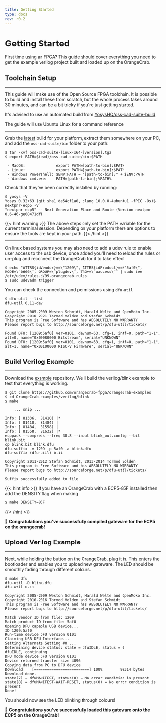 ```yaml
---
title: Getting Started
type: docs
rev: r0.2
---
```


# Getting Started

First time using an FPGA? This guide should cover everything you need to get the example verilog project built and loaded up on the OrangeCrab.

## Toolchain Setup
---

This guide will make use of the Open Source FPGA toolchain. It is possible to build and install these from scratch, but the whole process takes around 30 minutes, and can be a bit tricky if you're just getting started. 

It's advised to use an automated build from [YosysHQ/oss-cad-suite-build](https://github.com/YosysHQ/oss-cad-suite-build)

The guide will use Ubuntu Linux for a command reference.

---

Grab the [latest](https://github.com/YosysHQ/oss-cad-suite-build/releases/latest) build for your platform, extract them somewhere on your PC, and add the `oss-cad-suite/bin` folder to your path:

```
$ tar -xvf oss-cad-suite-linux-x64-[version].tgz
$ export PATH=$(pwd)/oss-cad-suite/bin:$PATH
```

```
 - MacOS:              export PATH=[path-to-bin]:$PATH
 - Linux:              export PATH=[path-to-bin]:$PATH
 - Windows Powershell: $ENV:PATH = "[path-to-bin];" + $ENV:PATH
 - Windows cmd.exe:    PATH=[path-to-bin];%PATH%
```

Check that they've been correctly installed by running:

```
$ yosys -V
Yosys 0.32+63 (git sha1 de54cf1a0, clang 10.0.0-4ubuntu1 -fPIC -Os)$ nextpnr-ecp5 -V
"nextpnr-ecp5" -- Next Generation Place and Route (Version nextpnr-0.6-46-ge08471df)
```

{{< hint warning >}}
The above steps only set the PATH variable for the current terminal session. Depending on your platform there are options to ensure the tools are kept in your path. 
{{< /hint >}}

---

On linux based systems you may also need to add a udev rule to enable user access to the usb device, once added you'll need to reload the rules or un-plug and reconnect the OrangeCrab for it to take effect
```
$ echo "ATTRS{idVendor}==\"1209\", ATTRS{idProduct}==\"5af0\", MODE=\"0666\", GROUP=\"plugdev\", TAG+=\"uaccess\"" | sudo tee /etc/udev/rules.d/99-orangecrab.rules
$ sudo udevadm trigger
```

You can check the connection and permissions using `dfu-util`

```
$ dfu-util --list
dfu-util 0.11-dev

Copyright 2005-2009 Weston Schmidt, Harald Welte and OpenMoko Inc.
Copyright 2010-2021 Tormod Volden and Stefan Schmidt
This program is Free Software and has ABSOLUTELY NO WARRANTY
Please report bugs to http://sourceforge.net/p/dfu-util/tickets/

Found DFU: [1209:5af0] ver=0101, devnum=53, cfg=1, intf=0, path="1-1", alt=0, name="0x00080000 Bitstream", serial="UNKNOWN"
Found DFU: [1209:5af0] ver=0101, devnum=53, cfg=1, intf=0, path="1-1", alt=1, name="0x00100000 RISC-V Firmware", serial="UNKNOWN"
```

## Build Verilog Example
---
Download the [example](https://github.com/orangecrab-fpga/orangecrab-examples) repository. We'll build the verilog/blink example to test that everything is working.

```
$ git clone https://github.com/orangecrab-fpga/orangecrab-examples
$ cd OrangeCrab-examples/verilog/blink
$ make

    ... snip ...

Info: [ 81336,  81410) |* 
Info: [ 81410,  81484) | 
Info: [ 81484,  81558) | 
Info: [ 81558,  81632) |* 
ecppack --compress --freq 38.8 --input blink_out.config --bit blink.bit
cp blink.bit blink.dfu
dfu-suffix -v 1209 -p 5af0 -a blink.dfu
dfu-suffix (dfu-util) 0.11

Copyright 2011-2012 Stefan Schmidt, 2013-2014 Tormod Volden
This program is Free Software and has ABSOLUTELY NO WARRANTY
Please report bugs to http://sourceforge.net/p/dfu-util/tickets/

Suffix successfully added to file
```

{{< hint info >}}
If you have an OrangeCrab with a ECP5-85F installed then add the DENSITY flag when making

```bash
$ make DENSITY=85F
```
{{< /hint >}}

**🥳 Congratulations you've successfully compiled gateware for the ECP5 on the orangecrab!**


## Upload Verilog Example
---

Next, while holding the button on the OrangeCrab, plug it in. This enters the bootloader and enables you to upload new gateware. 
The LED should be smoothly fading through different colours.

```
$ make dfu
dfu-util -D blink.dfu
dfu-util 0.11

Copyright 2005-2009 Weston Schmidt, Harald Welte and OpenMoko Inc.
Copyright 2010-2016 Tormod Volden and Stefan Schmidt
This program is Free Software and has ABSOLUTELY NO WARRANTY
Please report bugs to http://sourceforge.net/p/dfu-util/tickets/

Match vendor ID from file: 1209
Match product ID from file: 5af0
Opening DFU capable USB device...
ID 1209:5af0
Run-time device DFU version 0101
Claiming USB DFU Interface...
Setting Alternate Setting #0 ...
Determining device status: state = dfuIDLE, status = 0
dfuIDLE, continuing
DFU mode device DFU version 0101
Device returned transfer size 4096
Copying data from PC to DFU device
Download	[=========================] 100%        99314 bytes
Download done.
state(7) = dfuMANIFEST, status(0) = No error condition is present
state(8) = dfuMANIFEST-WAIT-RESET, status(0) = No error condition is present
Done!
```

You should now see the LED blinking through colours!

**🥳 Congratulations you've successfully loaded this gateware onto the ECP5 on the OrangeCrab!**
